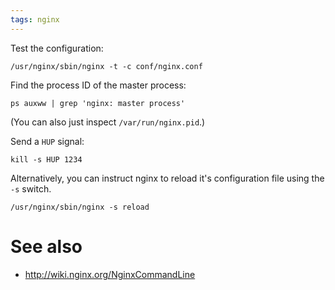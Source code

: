 ```yaml
---
tags: nginx
---
```


Test the configuration:

    /usr/nginx/sbin/nginx -t -c conf/nginx.conf

Find the process ID of the master process:

    ps auxww | grep 'nginx: master process'

(You can also just inspect `/var/run/nginx.pid`.)

Send a `HUP` signal:

    kill -s HUP 1234

Alternatively, you can instruct nginx to reload it's configuration file using the `-s` switch.

    /usr/nginx/sbin/nginx -s reload

# See also

-   <http://wiki.nginx.org/NginxCommandLine>

